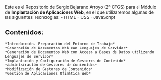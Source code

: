 Este es el Repositorio de Sergio Bejarano Arroyo (2º CFGS) para el Módulo de **Implantación de Aplicaciones Web**, en el que utilizaremos algunas de las siguientes Tecnologías:
    - HTML
    - CSS
    - JavaScript



## Contenidos:
    *Introducción. Preparación del Entorno de Trabajo*
    *Generación de Documentos Web con Lenguajes de Servidor*
    *Generación de Documentos Web con Acceso a Bases de Datos utilizando Lenguajes de Servidor*
    *Implantación y Configuración de Gestores de Contenido*
    *Administración de Gestores de Contenidos*
    *Modificación de Gestores de Contenidos*
    *Gestión de Aplicaciones Ofimática Web*